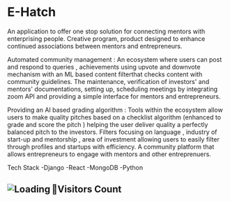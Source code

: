 # E-Hatch


An application to offer one stop solution for connecting mentors with enterprising people. Creative program, product designed to enhance continued associations between mentors and entrepreneurs.


Automated community management : An ecosystem where users can post and respond to queries , achievements using upvote and downvote mechanism with an ML based content
filterthat checks content with community guidelines. The maintenance, verification of investors' and mentors' documentations, setting up, scheduling meetings by
integrating zoom API and providing a simple interface for mentors and entrepreneurs.


Providing an AI based grading algorithm : Tools within the ecosystem allow users to make quality pitches based on a checklist algorithm (enhanced to grade and score the pitch ) helping the user deliver quality a perfectly balanced pitch to the investors. Filters focusing on language , industry of start-up and mentorship , area of investment allowing users to easily filter through profiles and startups with efficiency. A community platform that allows entrepreneurs to engage with mentors and other entreprenuers.


Tech Stack
-Django
-React
-MongoDB
-Python
## 📍Visitors Count <img align="left" src = "https://profile-counter.glitch.me/Outlay/count.svg" alt ="Loading">
